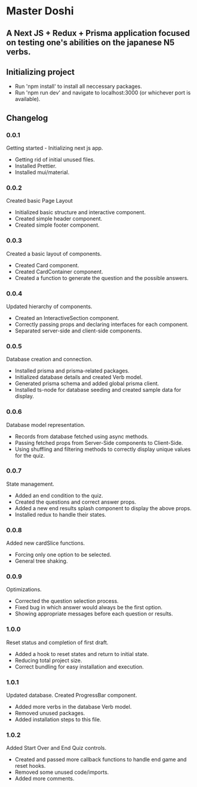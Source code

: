 # Master Doshi

## A Next JS + Redux + Prisma application focused on testing one's abilities on the japanese N5 verbs.

## Initializing project

- Run 'npm install' to install all neccessary packages.
- Run 'npm run dev' and navigate to localhost:3000 (or whichever port is
  available).

## Changelog

### 0.0.1

Getting started - Initializing next js app.

- Getting rid of initial unused files.
- Installed Prettier.
- Installed mui/material.

### 0.0.2

Created basic Page Layout

- Initialized basic structure and interactive component.
- Created simple header component.
- Created simple footer component.

### 0.0.3

Created a basic layout of components.

- Created Card component.
- Created CardContainer component.
- Created a function to generate the question and the possible answers.

### 0.0.4

Updated hierarchy of components.

- Created an InteractiveSection component.
- Correctly passing props and declaring interfaces for each component.
- Separated server-side and client-side components.

### 0.0.5

Database creation and connection.

- Installed prisma and prisma-related packages.
- Initialized database details and created Verb model.
- Generated prisma schema and added global prisma client.
- Installed ts-node for database seeding and created sample data for display.

### 0.0.6

Database model representation.

- Records from database fetched using async methods.
- Passing fetched props from Server-Side components to Client-Side.
- Using shuffling and filtering methods to correctly display unique values for
  the quiz.

### 0.0.7

State management.

- Added an end condition to the quiz.
- Created the questions and correct answer props.
- Added a new end results splash component to display the above props.
- Installed redux to handle their states.

### 0.0.8

Added new cardSlice functions.

- Forcing only one option to be selected.
- General tree shaking.

### 0.0.9

Optimizations.

- Corrected the question selection process.
- Fixed bug in which answer would always be the first option.
- Showing appropriate messages before each question or results.

### 1.0.0

Reset status and completion of first draft.

- Added a hook to reset states and return to initial state.
- Reducing total project size.
- Correct bundling for easy installation and execution.

### 1.0.1

Updated database. Created ProgressBar component.

- Added more verbs in the database Verb model.
- Removed unused packages.
- Added installation steps to this file.

### 1.0.2

Added Start Over and End Quiz controls.

- Created and passed more callback functions to handle end game and reset hooks.
- Removed some unused code/imports.
- Added more comments.
